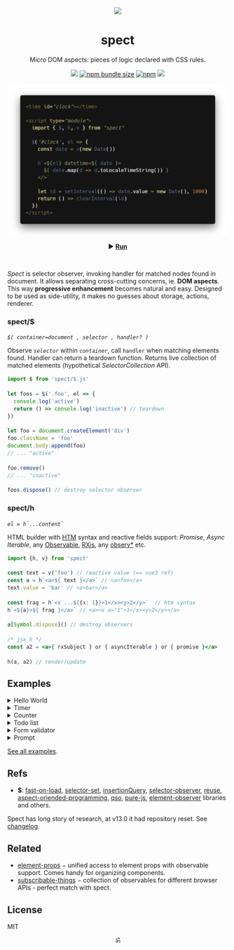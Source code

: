 <div align="center"><img src="https://avatars3.githubusercontent.com/u/53097200?s=200&v=4" width=108 /></div>
<p align="center"><h1 align="center">spect</h1></p>
<p align="center">
  <!--Reactive aspect-oriented web-framework.<br/>-->
  Micro DOM aspects: pieces of logic declared with CSS rules.<br/>
</p>
<p align="center">
  <a href="https://travis-ci.org/spectjs/spect"><img src="https://travis-ci.org/spectjs/spect.svg?branch=master"/></a>
  <a href="https://bundlephobia.com/result?p=spect"><img alt="npm bundle size" src="https://img.shields.io/bundlephobia/minzip/spect?label=size"></a>
  <a href="https://npmjs.org/package/spect"><img alt="npm" src="https://img.shields.io/npm/v/spect"></a>
  <img src="https://img.shields.io/badge/stability-unstable-yellow"/>
</p>

<p align="center"><img src="/preview.png" width="625"/></p>
<p align="center">▶ <a href="https://codepen.io/dyv/pen/oNXXZEb" target="_blank"><strong>Run</strong></a></p>
<br/>

<!--
<time id="clock"></time>

<script type="module">
  import { $, h, v } from "https://unpkg.com/spect"

  $('#clock', el => {
    const date = v(new Date())

    h`<${el} datetime=${ date }>
      ${ date.map(d => d.toLocaleTimeString()) }
    </>`

    let id = setInterval(() => date.value = new Date(), 1000)
    return () => clearInterval(id)
  })
</script>
-->

_Spect_ is selector observer, invoking handler for matched nodes found in document. It allows separating cross-cutting concerns, ie.  **DOM aspects**. This way **progressive enhancement** becomes natural and easy.
Designed to be used as side-utility, it makes no guesses about storage, actions, renderer.

### spect/$

_`$( container=document , selector , handler? )`_

Observe _`selector`_ within _`container`_, call `handler` when matching elements found. Handler can return a teardown function.
Returns live collection of matched elements (hypothetical _SelectorCollection_ API).

```js
import $ from 'spect/$.js'

let foos = $('.foo', el => {
  console.log('active')
  return () => console.log('inactive') // teardown
})

let foo = document.createElement('div')
foo.className = 'foo'
document.body.append(foo)
// ... "active"

foo.remove()
// ... "inactive"

foos.dispose() // destroy selector observer
```

### spect/h

_`` el = h`...content` ``_

HTML builder with [HTM](https://ghub.io/htm) syntax and reactive fields support: _Promise_, _Async Iterable_, any [Observable](https://github.com/tc39/proposal-observable), [RXjs](https://rxjs-dev.firebaseapp.com/guide/overview), any [observ\*](https://github.com/Raynos/observ) etc.

```jsx
import {h, v} from 'spect'

const text = v('foo') // reactive value (== vue3 ref)
const a = h`<a>${ text }</a>` // <a>foo</a>
text.value = 'bar' // <a>bar</a>

const frag = h`<x ...${{x: 1}}>1</x><y>2</y>`  // htm syntax
h`<${a}>${ frag }</a>` // <a><x x="1">1</x><y>2</y></a>

a[Symbol.dispose]() // destroy observers

/* jsx h */
const a2 = <a>{ rxSubject } or { asyncIterable } or { promise }</a>

h(a, a2) // render/update
```


## Examples

<details><summary>Hello World</summary>

```html
<div class="user">Loading...</div>

<script type="module">
  import $ from './spect.js'
  import v from './vref.js'
  import h from 'hdom'

  $('.user', async el => {
    // create user state
    const user = v({ name: 'guest' })

    // render element content, map user state
    h`<${el}>Hello, ${ user.map(u => u.name) }!</>`

    // load data & set user
    user.value = (await fetch('/user')).json()
  })
</script>
```
</details>

<details><summary>Timer</summary>

```html
<time id="timer"></time>

<script type="module">
  import v from './vref.js'
  import { $, h } from './spect.js'

  $('#timer', timer => {
    const count = v(0), id = setInterval(() => count.value++, 1000)
    h`<${timer}>${ count }</>`
    return () => clearInterval(id)
  })
</script>
```
</details>
    
<details><summary>Counter</summary>
  
```html
<output id="count">0</output>
<button id="inc">+</button><button id="dec">-</button>

<script type="module">
  import { $, h, v } from './spect.js'

  const count = v(0)
  $('#count', el => count.subscribe(c => el.value = c))
  $('#inc', el => el.onclick = e => count.value++)
  $('#dec', el => el.onclick = e => count.value--)
</script>
```
</details>

<details><summary>Todo list</summary>

```html
<form class="todo-form">
  <label for="add-todo">
    <span>Add Todo</span>
    <input name="text" required>
  </label>
  <button type="submit">Add</button>
  <ul class="todo-list"><ul>
</form>

<script type="module">
  import { $, h, v } from './spect.js'

  const todos = v([])
  $('.todo-list', el => h`<${el}>${
    todos.map(items =>
      items.map(item => h`<li>${ item.text }</li>`)
    )
  }</>`)
  $('.todo-form', form => form.addEventListener('submit', e => {
    e.preventDefault()
    if (!form.checkValidity()) return

    todos.value = [...todos.value, { text: form.text.value }]

    form.reset()
  }))
</script>
```
</details>

<details><summary>Form validator</summary>

<!-- TODO: more meaningful validator -->
```html
<form></form>

<script type="module">
  import { $, h, v } from './spect.js'

  const isValidEmail = s => /.+@.+\..+/i.test(s)

  $('form', form => {
    const valid = v(false)
    h`<${form}>
      <label for="email">Please enter an email address:</label>
      <input#email onchange=${ e => valid.value = isValidEmail(e.target.value) }/>
      The address is ${ v(valid, b => b ? "valid" : "invalid") }
    </>`
  })
</script>
```
</details>

<details><summary>Prompt</summary>

```html
<script>
import h from './spect.js'
import v from './vref.js'

const showPrompt = v(false), proceed = v(false)

document.body.appendChild(h`<dialog open=${showPrompt}>
  Proceed?
  <menu>
    <button onclick=${e => (showPrompt.value = false, proceed.value = false)}>Cancel</button>
    <button onclick=${e => (showPrompt.value = false, proceed.value = true)}>Confirm</button>
  </menu>
</>`)
</script>
```
</details>

[See all examples](examples).


## Refs

* **$**: [fast-on-load](https://ghub.io/fast-on-load), [selector-set](https://github.com/josh/selector-set), [insertionQuery](https://github.com/naugtur/insertionQuery), [selector-observer](https://github.com/josh/selector-observer), [reuse](https://ghub.io/reuse), [aspect-oriended-programming](https://en.wikipedia.org/wiki/Aspect-oriented_programming), [qso](https://www.npmjs.com/package/qso), [pure-js](https://pure-js.com/), [element-observer](https://github.com/WebReflection/element-observer) libraries and others.

Spect has long story of research, at v13.0 it had repository reset. See [changelog](./changelog.md).

## Related

* [element-props](https://github.com/spectjs/element-props) − unified access to element props with observable support. Comes handy for organizing components.
* [subscribable-things](https://github.com/chrisguttandin/subscribable-things) − collection of observables for different browser APIs - perfect match with spect.
<!-- * [strui](https://github.com/spectjs/strui) − collection of UI streams, such as router, storage etc. Comes handy for building complex reactive web-apps (spect, rxjs etc). -->

## License

MIT

<p align="center">ॐ</p>
